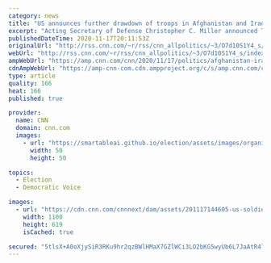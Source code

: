 ```yaml
---
category: news
title: "US announces further drawdown of troops in Afghanistan and Iraq before Biden takes office"
excerpt: "Acting Secretary of Defense Christopher C. Miller announced Tuesday that the US will withdraw thousands more US troops from Afghanistan and Iraq by Jan 15, 2021 -- just days before President-elect Joe Biden takes office, confirming plans first reported by CNN on Monday.\n    \n"
publishedDateTime: 2020-11-17T20:11:53Z
originalUrl: "http://rss.cnn.com/~r/rss/cnn_allpolitics/~3/O7d10S1Y4_s/index.html"
webUrl: "http://rss.cnn.com/~r/rss/cnn_allpolitics/~3/O7d10S1Y4_s/index.html"
ampWebUrl: "https://amp.cnn.com/cnn/2020/11/17/politics/afghanistan-iraq-withdrawal-pentagon/index.html"
cdnAmpWebUrl: "https://amp-cnn-com.cdn.ampproject.org/c/s/amp.cnn.com/cnn/2020/11/17/politics/afghanistan-iraq-withdrawal-pentagon/index.html"
type: article
quality: 166
heat: 166
published: true

provider:
  name: CNN
  domain: cnn.com
  images:
    - url: "https://smartableai.github.io/election/assets/images/organizations/cnn.com-50x50.jpg"
      width: 50
      height: 50

topics:
  - Election
  - Democratic Voice

images:
  - url: "https://cdn.cnn.com/cnnnext/dam/assets/201117144605-us-soldiers-iraq-file-march-2020-super-tease.jpg"
    width: 1100
    height: 619
    isCached: true

secured: "5tlsX+A0oXjySiR3RKu9hr2qzBWlHMaX7GZlWCi3LO2bKG5wyUb6L7JaAtR4l6+YuD8k8SwGxO3B+mQpVxXN9Nu2pA274o0xG86FwsgFgUGMvpCGTB0Pgp2NCqdJmVF9sYcH2mfbVVGefZqNB+8VI4yxS8Ou+X0wv5eqY+YHmc++Ml/vr4woXx7SCpZuIA47JuR2GjdMAyh46M1Hpv4D2aTuUcBn2jswDeVOCBHvG+VqURantuMWA9HnCosFLx/tUPV7gHTkzXEe5s1Df1b6FRdC0NrRRvob2xi8QzIobQvA1qrEGPhk8XugDSYmGiR2npVzU9NwWWJ0pQG00rDcEs7MNGBx1khxmUIJIN+yh70=;9R9xtOlhc7K7wxsofmARYA=="
---
```


